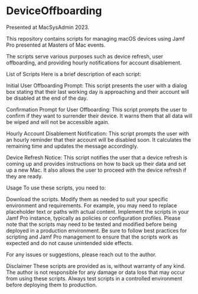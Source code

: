 # DeviceOffboarding
Presented at MacSysAdmin 2023. 

This repository contains scripts for managing macOS devices using Jamf Pro presented at Masters of Mac events. 

The scripts serve various purposes such as device refresh, user offboarding, and providing hourly notifications for account disablement.

List of Scripts
Here is a brief description of each script:

Initial User Offboarding Prompt: This script presents the user with a dialog box stating that their last working day is approaching and their account will be disabled at the end of the day.

Confirmation Prompt for User Offboarding: This script prompts the user to confirm if they want to surrender their device. It warns them that all data will be wiped and will not be accessible again.

Hourly Account Disablement Notification: This script prompts the user with an hourly reminder that their account will be disabled soon. It calculates the remaining time and updates the message accordingly.

Device Refresh Notice: This script notifies the user that a device refresh is coming up and provides instructions on how to back up their data and set up a new Mac. It also allows the user to proceed with the device refresh if they are ready.

Usage
To use these scripts, you need to:

Download the scripts.
Modify them as needed to suit your specific environment and requirements. For example, you may need to replace placeholder text or paths with actual content.
Implement the scripts in your Jamf Pro instance, typically as policies or configuration profiles.
Please note that the scripts may need to be tested and modified before being deployed in a production environment. Be sure to follow best practices for scripting and Jamf Pro management to ensure that the scripts work as expected and do not cause unintended side effects.

For any issues or suggestions, please reach out to the author.

Disclaimer
These scripts are provided as is, without warranty of any kind. The author is not responsible for any damage or data loss that may occur from using these scripts. Always test scripts in a controlled environment before deploying them to production.
